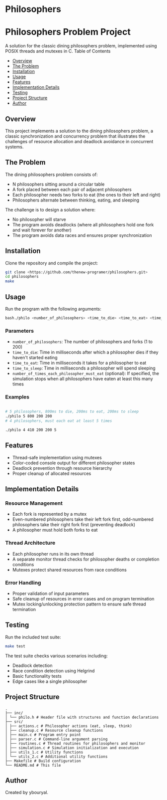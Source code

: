 # Philosophers

# Philosophers Problem Project

A solution for the classic dining philosophers problem, implemented using POSIX threads and mutexes in C.
Table of Contents

- [Overview](#overview)
- [The Problem](#the-problem)
- [Installation](#installation)
- [Usage](#usage)
- [Features](#features)
- [Implementation Details](#implementation-details)
- [Testing](#testing)
- [Project Structure](#project-structure)
- [Author](#author)

## Overview

This project implements a solution to the dining philosophers problem, a classic synchronization and concurrency problem that illustrates the challenges of resource allocation and deadlock avoidance in concurrent systems.

## The Problem

The dining philosophers problem consists of:

- N philosophers sitting around a circular table
- A fork placed between each pair of adjacent philosophers
- Each philosopher needs two forks to eat (the ones to their left and right)
- Philosophers alternate between thinking, eating, and sleeping

The challenge is to design a solution where:

- No philosopher will starve
- The program avoids deadlocks (where all philosophers hold one fork and wait forever for another)
- The program avoids data races and ensures proper synchronization

## Installation

Clone the repository and compile the project:

```bash
git clone <https://github.com/thenew-programer/philosophers.git>
cd philosophers
make
```

## Usage

Run the program with the following arguments:

```bash
bash./philo <number_of_philosophers> <time_to_die> <time_to_eat> <time_to_sleep> [number_of_times_each_philosopher_must_eat]
```

### Parameters

- `number_of_philosophers`: The number of philosophers and forks (1 to 200)
- `time_to_die`: Time in milliseconds after which a philosopher dies if they haven't started eating
- `time_to_eat`: Time in milliseconds it takes for a philosopher to eat
- `time_to_sleep`: Time in milliseconds a philosopher will spend sleeping
- `number_of_times_each_philosopher_must_eat` (optional): If specified, the simulation stops when all philosophers have eaten at least this many times

### Examples

```bash

# 5 philosophers, 800ms to die, 200ms to eat, 200ms to sleep
./philo 5 800 200 200
# 4 philosophers, must each eat at least 5 times

./philo 4 410 200 200 5
```

## Features

- Thread-safe implementation using mutexes
- Color-coded console output for different philosopher states
- Deadlock prevention through resource hierarchy
- Proper cleanup of allocated resources

## Implementation Details

### Resource Management

- Each fork is represented by a mutex
- Even-numbered philosophers take their left fork first, odd-numbered philosophers take their right fork first (preventing deadlock)
- A philosopher must hold both forks to eat

### Thread Architecture

- Each philosopher runs in its own thread
- A separate monitor thread checks for philosopher deaths or completion conditions
- Mutexes protect shared resources from race conditions

### Error Handling

- Proper validation of input parameters
- Safe cleanup of resources in error cases and on program termination
- Mutex locking/unlocking protection pattern to ensure safe thread termination

## Testing

Run the included test suite:

```bash
make test
```

The test suite checks various scenarios including:

- Deadlock detection
- Race condition detection using Helgrind
- Basic functionality tests
- Edge cases like a single philosopher

## Project Structure

```
.
├── inc/
│ └── philo.h # Header file with structures and function declarations
├── src/
│ ├── actions.c # Philosopher actions (eat, sleep, think)
│ ├── cleanup.c # Resource cleanup functions
│ ├── main.c # Program entry point
│ ├── parser.c # Command-line argument parsing
│ ├── routines.c # Thread routines for philosophers and monitor
│ ├── simulation.c # Simulation initialization and execution
│ ├── utils_1.c # Utility functions
│ └── utils_2.c # Additional utility functions
├── Makefile # Build configuration
└── README.md # This file

```

## Author

Created by ybouryal.
